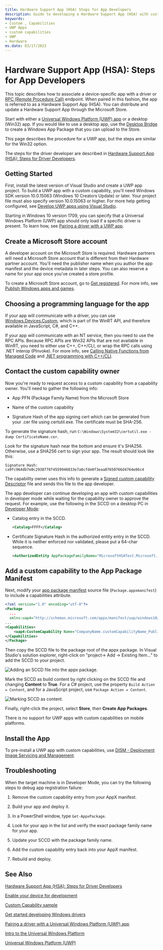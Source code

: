 ```yaml
---
title: Hardware Support App (HSA) Steps for App Developers
description: Guide to developing a Hardware Support App (HSA) with custom capabilities
keywords:
- Custom , Capabilities
- UWP Apps
- custom capabilities
- UWP
- Hardware
ms.date: 03/17/2023
---
```


# Hardware Support App (HSA): Steps for App Developers

This topic describes how to associate a device-specific app with a driver or [RPC (Remote Procedure Call)](/windows/desktop/Rpc/rpc-start-page) endpoint.  When paired in this fashion, the app is referred to as a Hardware Support App (HSA).  You can distribute and update a Hardware Support App through the Microsoft Store.

Start with either a [Universal Windows Platform (UWP) app](/windows/uwp/get-started/universal-application-platform-guide) or a desktop (Win32) app.  If you would like to use a desktop app, use the [Desktop Bridge](/windows/uwp/porting/desktop-to-uwp-root) to create a Windows App Package that you can upload to the Store.

This page describes the procedure for a UWP app, but the steps are similar for the Win32 option.

The steps for the driver developer are described in [Hardware Support App (HSA): Steps for Driver Developers](hardware-support-app--hsa--steps-for-driver-developers.md).

## Getting Started

First, install the latest version of Visual Studio and create a UWP app project.  To build a UWP app with a custom capability, you'll need Windows SDK version 10.0.15063 (Windows 10 Creators Update) or later. Your project file must also specify version 10.0.15063 or higher. For more help getting configured, see [Develop UWP apps using Visual Studio](/windows/uwp/develop/).

Starting in Windows 10 version 1709, you can specify that a Universal Windows Platform (UWP) app should only load if a specific driver is present.  To learn how, see [Pairing a driver with a UWP app](../install/pairing-app-and-driver-versions.md).

## Create a Microsoft Store account

A developer account on the Microsoft Store is required. Hardware partners will need a Microsoft Store account that is different from their Hardware partner account. You'll need the publisher name when you author the app manifest and the device metadata in later steps. You can also reserve a name for your app once you've created a store profile.

To create a Microsoft Store account, go to [Get registered](https://developer.microsoft.com/microsoft-store/register/). For more info, see [Publish Windows apps and games](/windows/apps/publish/).

## Choosing a programming language for the app

If your app will communicate with a driver, you can use [Windows.Devices.Custom](/uwp/api/windows.devices.custom), which is part of the WinRT API, and therefore available in JavaScript, C#, and C++.

If your app will communicate with an NT service, then you need to use the RPC APIs.  Because RPC APIs are Win32 APIs that are not available in WinRT, you need to either use C++, C++/CLI, or wrap the RPC calls using .NET interop (PInvoke).  For more info, see [Calling Native Functions from Managed Code](/cpp/dotnet/calling-native-functions-from-managed-code) and [.NET programming with C++/CLI](/cpp/dotnet/dotnet-programming-with-cpp-cli-visual-cpp?view=msvc-160&preserve-view=true).

## Contact the custom capability owner

Now you're ready to request access to a custom capability from a capability owner.  You'll need to gather the following info:

- App PFN (Package Family Name) from the Microsoft Store

- Name of the custom capability

- Signature Hash of the app signing cert which can be generated from your .cer file using certutil.exe. The certificate must be SHA-256.

To generate the signature hash, run `C:\Windows\System32\certutil.exe -dump CertificateName.cer`.

Look for the signature hash near the bottom and ensure it's SHA256.  Otherwise, use a SHA256 cert to sign your app.  The result should look like this:

```output
Signature Hash:
ca9fc964db7e0c2938778f4559946833e7a8cfde0f3eaa07650766d4764e86c4
```

The capability owner uses this info to generate a [Signed custom capability Descriptor](hardware-support-app--hsa--steps-for-driver-developers.md#sccd-xml-schema) file and sends this file to the app developer.

The app developer can continue developing an app with custom capabilities in developer mode while waiting for the capability owner to approve the request. For example, use the following in the SCCD on a desktop PC in [Developer Mode](/windows/uwp/get-started/enable-your-device-for-development):

- Catalog entry in the SCCD.

    ```xml
    <Catalog>FFFF</Catalog>
    ```

- Certificate Signature Hash in the authorized entity entry in the SCCD. While it is
    neither enforced nor validated, please put a 64-char sequence.

    ```xml
    <AuthorizedEntity AppPackageFamilyName="MicrosoftHSATest.Microsoft.SDKSamples.Hsa.CPP_q536wpkpf5cy2" CertificateSignatureHash="ca9fc964db7e0c2938778f4559946833e7a8cfde0f3eaa07650766d4764e86c4"></AuthorizedEntity>
    ```

## Add a custom capability to the App Package Manifest

Next, modify your [app package manifest](/uwp/schemas/appxpackage/appx-package-manifest) source file (`Package.appxmanifest`) to include a capabilities attribute.

```xml
<?xml version="1.0" encoding="utf-8"?>
<Package
  ...
  xmlns:uap4="http://schemas.microsoft.com/appx/manifest/uap/windows10/4">
...
<Capabilities>
    <uap4:CustomCapability Name="CompanyName.customCapabilityName_PublisherID"/>
</Capabilities>
</Package>
```

Then copy the SCCD file to the package root of the appx package. In Visual Studio's solution explorer, right-click on "project-&gt; Add -&gt; Existing Item…" to add the SCCD to your project.

![Adding an SCCD file into the appx package.](images/addSCCDToAppx.png)

Mark the SCCD as build content by right clicking on the SCCD file and changing **Content** to **True**.  For a C# project, use the property `Build Action = Content`, and for a JavaScript project, use `Package Action = Content`.

![Marking SCCD as content.](images/markSCCDAsContent.png)

Finally, right-click the project, select **Store**, then **Create App Packages**.

There is no support for UWP apps with custom capabilities on mobile platforms.

## Install the App

To pre-install a UWP app with custom capabilities, use [DISM - Deployment Image Servicing and Management](/windows-hardware/manufacture/desktop/dism---deployment-image-servicing-and-management-technical-reference-for-windows).

## Troubleshooting

When the target machine is in Developer Mode, you can try the following steps to debug app registration failure:

1. Remove the custom capability entry from your AppX manifest.

1. Build your app and deploy it.

1. In a PowerShell window, type `Get-AppxPackage`.

1. Look for your app in the list and verify the exact package family name for your app.

1. Update your SCCD with the package family name.

1. Add the custom capability entry back into your AppX manifest.

1. Rebuild and deploy.

## See Also

[Hardware Support App (HSA): Steps for Driver Developers](hardware-support-app--hsa--steps-for-driver-developers.md)

[Enable your device for development](/windows/uwp/get-started/enable-your-device-for-development)

[Custom Capability sample](https://github.com/Microsoft/Windows-universal-samples/tree/master/Samples/CustomCapability)

[Get started developing Windows drivers](../develop/get-started-developing-windows-drivers.md)

[Pairing a driver with a Universal Windows Platform (UWP) app](../install/pairing-app-and-driver-versions.md)

[Intro to the Universal Windows Platform](/windows/uwp/get-started/universal-application-platform-guide)

[Universal Windows Platform (UWP)](/windows/uwp/design/basics)
